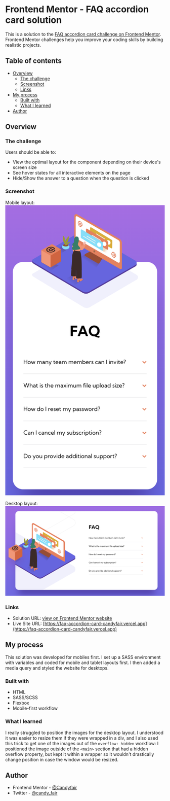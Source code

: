 # Frontend Mentor - FAQ accordion card solution

This is a solution to the [FAQ accordion card challenge on Frontend Mentor](https://www.frontendmentor.io/challenges/faq-accordion-card-XlyjD0Oam). Frontend Mentor challenges help you improve your coding skills by building realistic projects. 

## Table of contents

  - [Overview](#overview)
    - [The challenge](#the-challenge)
    - [Screenshot](#screenshot)
    - [Links](#links)
  - [My process](#my-process)
    - [Built with](#built-with)
    - [What I learned](#what-i-learned)
  - [Author](#author)


## Overview

### The challenge

Users should be able to:

- View the optimal layout for the component depending on their device's screen size
- See hover states for all interactive elements on the page
- Hide/Show the answer to a question when the question is clicked

### Screenshot

Mobile layout:
![Mobile view](images/faq-mobile.png)

Desktop layout:
![Desktop view](images/faq-desktop.png)

### Links

- Solution URL: [view on Frontend Mentor website](https://www.frontendmentor.io/solutions/responsive-faq-component-using-flexbox-and-relative-positioning-rk71puZEc)
- Live Site URL: [https://faq-accordion-card-candyfair.vercel.app](https://faq-accordion-card-candyfair.vercel.app)

## My process

This solution was developed for mobiles first. I set up a SASS environment with variables and coded for mobile and tablet layouts first. I then added a media query and styled the website for desktops. 

### Built with

- HTML
- SASS/SCSS
- Flexbox
- Mobile-first workflow

### What I learned

I really struggled to position the images for the desktop layout. I understood it was easier to resize them if they were wrapped in a div, and I also used this  trick to get one of the images out of the `overflow: hidden` workflow: I positioned the image outside of the `<main>` section that had a hidden overflow property, but kept it within a wrapper so it wouldn't drastically change position in case the window would be resized.

## Author

- Frontend Mentor - [@Candyfair](https://www.frontendmentor.io/profile/Candyfair)
- Twitter - [@candy_fair](https://www.twitter.com/candy_fair)
